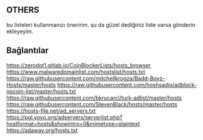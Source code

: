 ## OTHERS
bu listeleri kullanmanızı öneririm.
şu da güzel dediğiniz liste varsa gönderin ekleyeyim.

## Bağlantılar

https://zerodot1.gitlab.io/CoinBlockerLists/hosts_browser
https://www.malwaredomainlist.com/hostslist/hosts.txt 
https://raw.githubusercontent.com/mitchellkrogza/Badd-Boyz-Hosts/master/hosts
https://raw.githubusercontent.com/hoshsadiq/adblock-nocoin-list/master/hosts.txt
https://raw.githubusercontent.com/bkrucarci/turk-adlist/master/hosts
https://raw.githubusercontent.com/StevenBlack/hosts/master/hosts
https://hosts-file.net/ad_servers.txt
https://pgl.yoyo.org/adservers/serverlist.php?hostformat=hosts&showintro=0&mimetype=plaintext
https://adaway.org/hosts.txt
